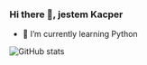 ### Hi there 👋, jestem Kacper

- 🌱 I’m currently learning Python 

![GitHub stats](https://github-readme-stats.vercel.app/api?username=stepienKacper&show_icons=true)  

